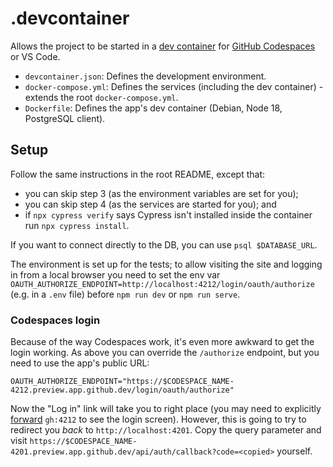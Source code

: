 # .devcontainer

Allows the project to be started in a [dev container] for [GitHub Codespaces] or VS Code.

- `devcontainer.json`: Defines the development environment.
- `docker-compose.yml`: Defines the services (including the dev container) - extends the root `docker-compose.yml`.
- `Dockerfile`: Defines the app's dev container (Debian, Node 18, PostgreSQL client).

## Setup

Follow the same instructions in the root README, except that:

- you can skip step 3 (as the environment variables are set for you);
- you can skip step 4 (as the services are started for you); and
- if `npx cypress verify` says Cypress isn't installed inside the container run `npx cypress install`.

If you want to connect directly to the DB, you can use `psql $DATABASE_URL`.

The environment is set up for the tests; to allow visiting the site and logging in from a local browser you need to
set the env var `OAUTH_AUTHORIZE_ENDPOINT=http://localhost:4212/login/oauth/authorize` (e.g. in a `.env` file) before
`npm run dev` or `npm run serve`.

### Codespaces login

Because of the way Codespaces work, it's even more awkward to get the login working. As above you can override the
`/authorize` endpoint, but you need to use the app's public URL:

```
OAUTH_AUTHORIZE_ENDPOINT="https://$CODESPACE_NAME-4212.preview.app.github.dev/login/oauth/authorize"
```

Now the "Log in" link will take you to right place (you may need to explicitly [forward] `gh:4212` to see the login
screen). However, this is going to try to redirect you _back_ to `http://localhost:4201`. Copy the query parameter and
visit `https://$CODESPACE_NAME-4201.preview.app.github.dev/api/auth/callback?code=<copied>` yourself.

[dev container]: https://code.visualstudio.com/docs/devcontainers/containers
[forward]: https://docs.github.com/en/codespaces/developing-in-codespaces/forwarding-ports-in-your-codespace
[github codespaces]: https://docs.github.com/en/codespaces
